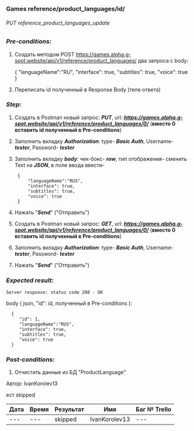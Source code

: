 ### Games reference/product_languages/id/ 
###### PUT reference_product_languages_update

### *Pre-conditions:*
1. Создать методом POST https://games.alpha.g-spot.website/api/v1/reference/product_languages/ два запроса с body:


      {
         "languageName":"RU",
         "interface": true,
         "subtitles": true,
         "voice": true
      }

2. Переписать id полученный в Response Body (теле ответа)

### *Step:*
1. Создать в Postman новый запрос: ***PUT***, url: ***https://games.alpha.g-spot.website/api/v1/reference/product_languages/0/*** (**вместо 0 вставить id полученный в Pre-conditions**)
2. Заполнить вкладку ***Authorization***: type- ***Basic Auth***, Username- ***tester***, Password- ***tester***
3. Заполнить вкладку ***body***: чек-бокс- ***row***, тип отображения- сменить Text на ***JSON***, в поле ввода ввести-

        {
            "languageName":"RUS",
            "interface": true,
            "subtitles": true,
            "voice": true
        }

4. Нажать "***Send***" ("Отправить")
5. Создать в Postman новый запрос: ***GET***, url: ***https://games.alpha.g-spot.website/api/v1/reference/product_languages/0/*** (**вместо 0 вставить id полученный в Pre-conditions**)
6. Заполнить вкладку ***Authorization***: type- ***Basic Auth***, Username- ***tester***, Password- ***tester***
7. Нажать "***Send***" ("Отправить")

### *Expected result:*
    Server response: status code 200 - OK

body ( json, "id": id, полученный в Pre-conditions ):

      { 
         "id": 1,  
         "languageName":"RUS",
         "interface": true,
         "subtitles": true,
         "voice": true 
      }

### *Post-conditions:*
1. Отчистить данные из БД "ProductLanguage"


Автор: IvanKorolev13

ест skipped

| Дата | Время | Результат | Имя | Баг № Trello |
|------|-------|-----------| --- | --- |
| ---  | ---   | skipped   | IvanKorolev13 | --- |